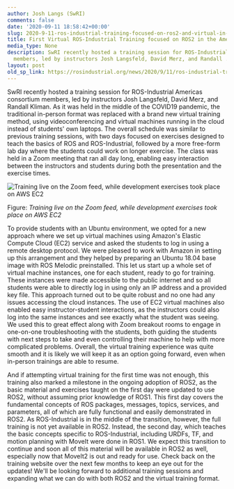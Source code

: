 ```yaml
---
author: Josh Langs (SwRI)
comments: false
date: '2020-09-11 18:58:42+00:00'
slug: 2020-9-11-ros-industrial-training-focused-on-ros2-and-virtual-in-the-americas
title: First Virtual ROS-Industrial Training focused on ROS2 in the Americas
media_type: None
description: SwRI recently hosted a training session for ROS-Industrial Americas consortium
  members, led by instructors Josh Langsfeld, David Merz, and Randall ...
layout: post
old_sp_link: https://rosindustrial.org/news/2020/9/11/ros-industrial-training-focused-on-ros2-and-virtual-in-the-americas
---
```


SwRI recently hosted a training session for ROS-Industrial Americas consortium members, led by instructors Josh Langsfeld, David Merz, and Randall Kliman. As it was held in the middle of the COVID19 pandemic, the traditional in-person format was replaced with a brand new virtual training method, using videoconferencing and virtual machines running in the cloud instead of students' own laptops. The overall schedule was similar to previous training sessions, with two days focused on exercises designed to teach the basics of ROS and ROS-Industrial, followed by a more free-form lab day where the students could work on longer exercise. The class was held in a Zoom meeting that ran all day long, enabling easy interaction between the instructors and students during both the presentation and the exercise times.

![Training live on the Zoom feed, while development exercises took place on AWS EC2](https://images.squarespace-cdn.com/content/v1/51df34b1e4b08840dcfd2841/1599850685662-JV2FPSC5F8DSGIGHRICS/training.jpg)

Figure: *Training live on the Zoom feed, while development exercises took place on AWS EC2*

To provide students with an Ubuntu environment, we opted for a new approach where we set up virtual machines using Amazon's Elastic Compute Cloud (EC2) service and asked the students to log in using a remote desktop protocol. We were pleased to work with Amazon in setting up this arrangement and they helped by preparing an Ubuntu 18.04 base image with ROS Melodic preinstalled. This let us start up a whole set of virtual machine instances, one for each student, ready to go for training. These instances were made accessible to the public internet and so all students were able to directly log in using only an IP address and a provided key file. This approach turned out to be quite robust and no one had any issues accessing the cloud instances. The use of EC2 virtual machines also enabled easy instructor-student interactions, as the instructors could also log into the same instances and see exactly what the student was seeing. We used this to great effect along with Zoom breakout rooms to engage in one-on-one troubleshooting with the students, both guiding the students with next steps to take and even controlling their machine to help with more complicated problems. Overall, the virtual training experience was quite smooth and it is likely we will keep it as an option going forward, even when in-person trainings are able to resume.

And if attempting virtual training for the first time was not enough, this training also marked a milestone in the ongoing adoption of ROS2, as the basic material and exercises taught on the first day were updated to use ROS2, without assuming prior knowledge of ROS1. This first day covers the fundamental concepts of ROS packages, messages, topics, services, and parameters, all of which are fully functional and easily demonstrated in ROS2. As ROS-Industrial is in the middle of the transition, however, the full training is not yet available in ROS2. Instead, the second day, which teaches the basic concepts specific to ROS-Industrial, including URDFs, TF, and motion planning with MoveIt were done in ROS1. We expect this transition to continue and soon all of this material will be available in ROS2 as well, especially now that MoveIt2 is out and ready for use. Check back on the training website over the next few months to keep an eye out for the updates! We'll be looking forward to additional training sessions and expanding what we can do with both ROS2 and the virtual training format.


